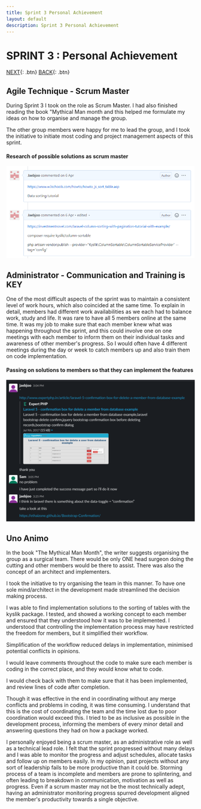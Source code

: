 ```yaml
---
title: Sprint 3 Personal Achievement
layout: default
description: Sprint 3 Personal Achievement
---
```


# SPRINT 3 : Personal Achievement

[NEXT](pa4.html){: .btn}
[BACK](pa2.html){: .btn}

## Agile Technique - Scrum Master

During Sprint 3 I took on the role as Scrum Master.
I had also finished reading the book "Mythical Man month and this helped me formulate my ideas on how to organise and manage the group.

The other group members were happy for me to lead the group, and I took the initiative to initiate most coding and project management aspects of this sprint.

#### Research of possible solutions as scrum master

![Clearing Obstacles](scrumMaster.png "Clearing Obstacles")

## Administrator - Communication and Training is KEY
One of the most difficult aspects of the sprint was to maintain a consistent level of work hours, which also coincided at the same time. To explain in detail, members had different work availabilities as we each had to balance work, study and life. It was rare to have all 5 members online at the same time. It was my job to make sure that each member knew what was happening throughout the sprint, and this could involve one on one meetings with each member to inform them on their individual tasks and awareness of other member's progress. So I would often have 4 different meetings during the day or week to catch members up and also train them on code implementation.

#### Passing on solutions to members so that they can implement the features

![Allowing Members to implement](scrumMaster2.png "Allowing Members to implement")

## Uno Animo
In the book "The Mythical Man Month", the writer suggests organising the group as a surgical team. There would be only ONE head surgeon doing the cutting and other members would be there to assist. There was also the concept of an architect and implementers. 

I took the initiative to try organising the team in this manner. To have one sole mind/architect in the development made streamlined the decision making process.

I was able to find implementation solutions to the sorting of tables with the kyslik package. I tested, and showed a working concept to each member and ensured that they understood how it was to be implemented. I understood that controlling the implementation process may have restricted the freedom for members, but it simplified their workflow.

Simplification of the workflow reduced delays in implementation, minimised potential conflicts in opinions. 

I would leave comments throughout the code to make sure each member is coding in the correct place, and they would know what to code. 

I would check back with them to make sure that it has been implemented, and review lines of code after completion.

Though it was effective in the end in coordinating without any merge conflicts and problems in coding, it was time consuming. I understand that this is the cost of coordinating the team and the time lost due to poor coordination would exceed this. I tried to be as inclusive as possible in the development process, informing the members of every minor detail and answering questions they had on how a package worked.

I personally enjoyed being a scrum master, as an administrative role as well as a technical lead role. I felt that the sprint progressed without many delays and I was able to monitor the progress and adjust schedules, allocate tasks and follow up on members easily. In my opinion, past projects without any sort of leadership fails to be more productive than it could be. Storming process of a team is incomplete and members are prone to splintering, and often leading to breakdown in communication, motivation as well as progress. Even if a scrum master may not be the most technically adept, having an administrator monitoring progress spurred development aligned the member's productivity towards a single objective.